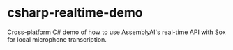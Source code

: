 # csharp-realtime-demo
Cross-platform C# demo of how to use AssemblyAI's real-time API with Sox for local microphone transcription.
